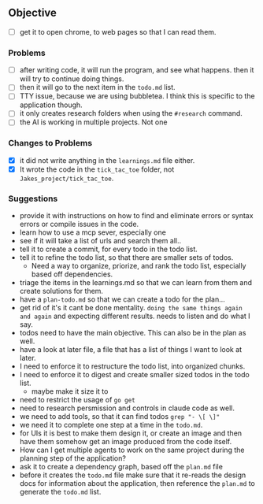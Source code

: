 ## Objective
- [ ] get it to open chrome, to web pages so that I can read them.


### Problems
- [ ] after writing code, it will run the program, and see what happens.  then it will try to continue doing things.
- [ ] then it will go to the next item in the `todo.md` list.
- [ ] TTY issue, because we are using bubbletea.  I think this is specific to the application though.
- [ ] it only creates research folders when using the `#research` command.
- [ ] the AI is working in multiple projects. Not one

### Changes to Problems
- [x] it did not write anything in the `learnings.md` file either.
- [x] It wrote the code in the `tick_tac_toe` folder, not `Jakes_project/tick_tac_toe`.

### Suggestions
- provide it with instructions on how to find and eliminate errors or syntax errors or compile issues in the code.
- learn how to use a mcp sever, especially one 
- see if it will take a list of urls and search them all..
- tell it to create a commit, for every todo in the todo list.
- tell it to refine the todo list, so that there are smaller sets of todos.
	- Need a way to organize, priorize, and rank the todo list, especially based off dependencies.
- triage the items in the learnings.md so that we can learn from them and create solutions for them. 
- have a `plan-todo.md` so that we can create a todo for the plan...
- get rid of it's it cant be done mentality. `doing the same things again and again` and expecting different results. needs to listen and do what I say.
- todos need to have the main objective.  This can also be in the plan as well.
- have a look at later file, a file that has a list of things I want to look at later.   
- I need to enforce it to restructure the todo list, into organized chunks. 
- I need to enforce it to digest and create smaller sized todos in the todo list.
	- maybe make it size it to
- need to restrict the usage of `go get`
- need to research persmission and controls in claude code as well.
- we need to add tools, so that it can find todos `grep "- \[ \]"`
- we need it to complete one step at a time in the `todo.md`.
- for UIs it is best to make them design it, or create an image and then have them somehow get an image produced from the code itself.
- How can I get multiple agents to work on the same project during the planning step of the application?
- ask it to create a dependency graph, based off the `plan.md` file
- before it creates the `todo.md` file make sure that it re-reads the design docs for information about the application, then reference the `plan.md` to generate the `todo.md` list.
